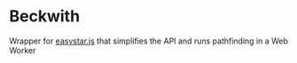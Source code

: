 # Beckwith
Wrapper for [easystar.js](http://www.easystarjs.com/) that simplifies the API and runs pathfinding in a Web Worker
